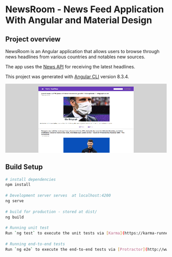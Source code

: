 # NewsRoom - News Feed Application With Angular and Material Design

## Project overview
NewsRoom is an Angular application that allows users to browse through news headlines from various countries and notables new sources.

The app uses the [News API](https://newsapi.org/) for receiving the latest headlines. 

This project was generated with [Angular CLI](https://github.com/angular/angular-cli) version 8.3.4.

![newsroom.gif](images/newsroom.gif)


## Build Setup

``` bash
# install dependencies
npm install

# Development server serves  at localhost:4200
ng serve

# build for production - stored at dist/
ng build 

# Running unit test
Run `ng test` to execute the unit tests via [Karma](https://karma-runner.github.io).

# Running end-to-end tests
Run `ng e2e` to execute the end-to-end tests via [Protractor](http://www.protractortest.org/).
```






